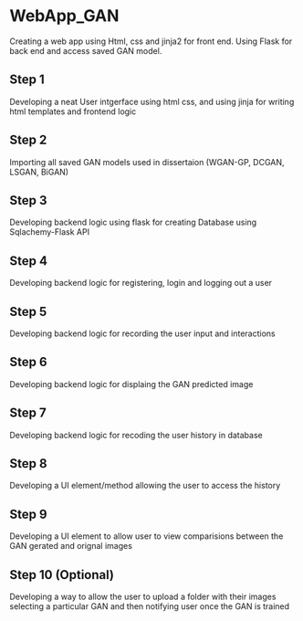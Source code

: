 # WebApp_GAN
Creating a web app using Html, css and jinja2 for front end. Using Flask for back end and access saved GAN model.

## Step 1 
Developing a neat User intgerface using html css, and using jinja for writing html templates and frontend logic

## Step 2 
Importing all saved GAN models used in dissertaion (WGAN-GP, DCGAN, LSGAN, BiGAN)

## Step 3
Developing backend logic using flask for creating Database using Sqlachemy-Flask API

## Step 4 
Developing backend logic for registering, login and logging out a user

## Step 5 
Developing backend logic for recording the user input and interactions 

## Step 6
Developing backend logic for displaing the GAN predicted image 

## Step 7
Developing backend logic for recoding the user history in database 

## Step 8 
Developing a UI element/method allowing the user to access the history 

## Step 9 
Developing a UI element to allow user to view comparisions between the GAN gerated and orignal images 

## Step 10 (Optional)
Developing a way to allow the user to upload a folder with their images selecting a particular GAN and then notifying user once the GAN is trained 
